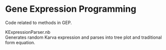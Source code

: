 # Gene Expression Programming

Code related to methods in GEP.

KExpressionParser.nb  
Generates random Karva expression and parses into tree plot and traditional form equation.
